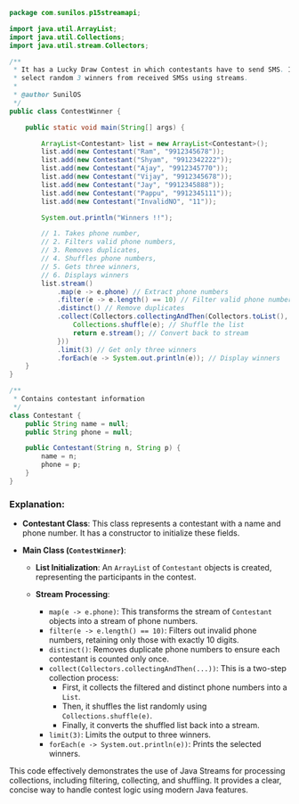 
```java
package com.sunilos.p15streamapi;

import java.util.ArrayList;
import java.util.Collections;
import java.util.stream.Collectors;

/**
 * It has a Lucky Draw Contest in which contestants have to send SMS. It will
 * select random 3 winners from received SMSs using streams.
 * 
 * @author SunilOS
 */
public class ContestWinner {

    public static void main(String[] args) {

        ArrayList<Contestant> list = new ArrayList<Contestant>();
        list.add(new Contestant("Ram", "9912345678"));
        list.add(new Contestant("Shyam", "9912342222"));
        list.add(new Contestant("Ajay", "9912345770"));
        list.add(new Contestant("Vijay", "9912345678"));
        list.add(new Contestant("Jay", "9912345888"));
        list.add(new Contestant("Pappu", "9912345111"));
        list.add(new Contestant("InvalidNO", "11"));

        System.out.println("Winners !!");

        // 1. Takes phone number,
        // 2. Filters valid phone numbers,
        // 3. Removes duplicates,
        // 4. Shuffles phone numbers,
        // 5. Gets three winners,
        // 6. Displays winners
        list.stream()
            .map(e -> e.phone) // Extract phone numbers
            .filter(e -> e.length() == 10) // Filter valid phone numbers (10 digits)
            .distinct() // Remove duplicates
            .collect(Collectors.collectingAndThen(Collectors.toList(), e -> {
                Collections.shuffle(e); // Shuffle the list
                return e.stream(); // Convert back to stream
            }))
            .limit(3) // Get only three winners
            .forEach(e -> System.out.println(e)); // Display winners
    }
}

/**
 * Contains contestant information
 */
class Contestant {
    public String name = null;
    public String phone = null;

    public Contestant(String n, String p) {
        name = n;
        phone = p;
    }
}
```

### Explanation:
- **Contestant Class**: This class represents a contestant with a name and phone number. It has a constructor to initialize these fields.

- **Main Class (`ContestWinner`)**:
  - **List Initialization**: An `ArrayList` of `Contestant` objects is created, representing the participants in the contest.
  
  - **Stream Processing**:
    - `map(e -> e.phone)`: This transforms the stream of `Contestant` objects into a stream of phone numbers.
    - `filter(e -> e.length() == 10)`: Filters out invalid phone numbers, retaining only those with exactly 10 digits.
    - `distinct()`: Removes duplicate phone numbers to ensure each contestant is counted only once.
    - `collect(Collectors.collectingAndThen(...))`: This is a two-step collection process:
      - First, it collects the filtered and distinct phone numbers into a `List`.
      - Then, it shuffles the list randomly using `Collections.shuffle(e)`.
      - Finally, it converts the shuffled list back into a stream.
    - `limit(3)`: Limits the output to three winners.
    - `forEach(e -> System.out.println(e))`: Prints the selected winners.

This code effectively demonstrates the use of Java Streams for processing collections, including filtering, collecting, and shuffling. It provides a clear, concise way to handle contest logic using modern Java features.
